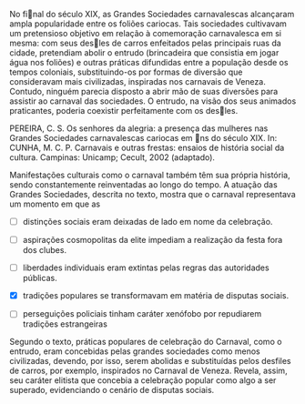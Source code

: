

No final do século XIX, as Grandes Sociedades carnavalescas alcançaram ampla popularidade entre os foliões cariocas. Tais sociedades cultivavam um pretensioso objetivo em relação à comemoração carnavalesca em si mesma: com seus desles de carros enfeitados pelas principais ruas da cidade, pretendiam abolir o entrudo (brincadeira que consistia em jogar água nos foliões) e outras práticas difundidas entre a população desde os tempos coloniais, substituindo-os por formas de diversão que consideravam mais civilizadas, inspiradas nos carnavais de Veneza. Contudo, ninguém parecia disposto a abrir mão de suas diversões para assistir ao carnaval das sociedades. O entrudo, na visão dos seus animados praticantes, poderia coexistir perfeitamente com os desles.

PEREIRA, C. S. Os senhores da alegria: a presença das mulheres nas Grandes Sociedades carnavalescas cariocas em ns do século XIX. In: CUNHA, M. C. P. Carnavais e outras frestas: ensaios de história social da cultura. Campinas: Unicamp; Cecult, 2002 (adaptado).

Manifestações culturais como o carnaval também têm sua própria história, sendo constantemente reinventadas ao longo do tempo. A atuação das Grandes Sociedades, descrita no texto, mostra que o carnaval representava um momento em que as



- [ ] distinções sociais eram deixadas de lado em nome da celebração.
- [ ] aspirações cosmopolitas da elite impediam a realização da festa fora dos clubes.
- [ ] liberdades individuais eram extintas pelas regras das autoridades públicas.
- [x] tradições populares se transformavam em matéria de disputas sociais.
- [ ] perseguições policiais tinham caráter xenófobo por repudiarem tradições estrangeiras


Segundo o texto, práticas populares de celebração do Carnaval, como o entrudo, eram concebidas pelas grandes sociedades como menos civilizadas, devendo, por isso, serem abolidas e substituídas pelos desfiles de carros, por exemplo, inspirados no Carnaval de Veneza. Revela, assim, seu caráter elitista que concebia a celebração popular como algo a ser superado, evidenciando o cenário de disputas sociais.
